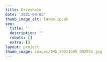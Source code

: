 ```yaml
---
title: Griesheim
date: '2021-08-05'
thumb_image_alt: lorem-ipsum
seo:
  title: ''
  description: ''
  robots: []
  extra: []
layout: project
thumb_image: images/IMG_20211005_092554.jpg
---
```

